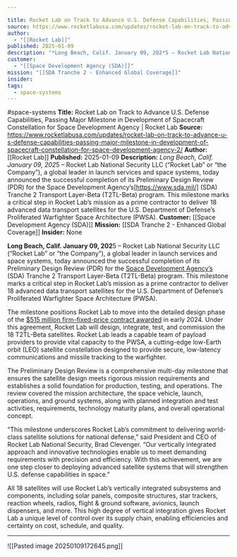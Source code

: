 ```yaml
---

title: Rocket Lab on Track to Advance U.S. Defense Capabilities, Passing Major Milestone in Development of Spacecraft Constellation for Space Development Agency | Rocket Lab
source: https://www.rocketlabusa.com/updates/rocket-lab-on-track-to-advance-u-s-defense-capabilities-passing-major-milestone-in-development-of-spacecraft-constellation-for-space-development-agency-2/
author:
  - "[[Rocket Lab]]"
published: 2025-01-09
description: "*Long Beach, Calif. January 09, 202*5 – Rocket Lab National Security LLC (“Rocket Lab” or “the Company”), a global leader in launch services and space systems, today announced the successful completion of its Preliminary Design Review (PDR) for the Space Development Agency’s[https://www.sda.mil/] (SDA) Tranche 2 Transport Layer-Beta (T2TL-Beta) program. This milestone marks a critical step in Rocket Lab’s mission as a prime contractor to deliver 18 advanced data transport satellites for the U.S. Department of Defense’s Proliferated Warfighter Space Architecture (PWSA)."
customer:
  - "[[Space Development Agency (SDA)]]"
mission: "[[SDA Tranche 2 - Enhanced Global Coverage]]"
insider: 
tags:
  - space-systems
---
```


#space-systems
**Title:** Rocket Lab on Track to Advance U.S. Defense Capabilities, Passing Major Milestone in Development of Spacecraft Constellation for Space Development Agency | Rocket Lab
**Source:** https://www.rocketlabusa.com/updates/rocket-lab-on-track-to-advance-u-s-defense-capabilities-passing-major-milestone-in-development-of-spacecraft-constellation-for-space-development-agency-2/
**Author:** [[Rocket Lab]]
**Published:** 2025-01-09
**Description:** *Long Beach, Calif. January 09, 202*5 – Rocket Lab National Security LLC (“Rocket Lab” or “the Company”), a global leader in launch services and space systems, today announced the successful completion of its Preliminary Design Review (PDR) for the Space Development Agency’s[https://www.sda.mil/] (SDA) Tranche 2 Transport Layer-Beta (T2TL-Beta) program. This milestone marks a critical step in Rocket Lab’s mission as a prime contractor to deliver 18 advanced data transport satellites for the U.S. Department of Defense’s Proliferated Warfighter Space Architecture (PWSA).
**Customer:** [[Space Development Agency (SDA)]]
**Mission:** [[SDA Tranche 2 - Enhanced Global Coverage]]
**Insider:** None

**Long Beach, Calif. January 09, 202**5 – Rocket Lab National Security LLC (“Rocket Lab” or “the Company”), a global leader in launch services and space systems, today announced the successful completion of its Preliminary Design Review (PDR) for the [Space Development Agency’s](https://www.sda.mil/) (SDA) Tranche 2 Transport Layer-Beta (T2TL-Beta) program. This milestone marks a critical step in Rocket Lab’s mission as a prime contractor to deliver 18 advanced data transport satellites for the U.S. Department of Defense’s Proliferated Warfighter Space Architecture (PWSA).

The milestone positions Rocket Lab to move into the detailed design phase of the [$515 million firm-fixed-price contract awarded](https://www.rocketlabusa.com/updates/rocket-lab-makes-its-defense-prime-debut-with-0-5-billion-contract-to-design-and-build-satellite-constellation-for-space-development-agency/) in early 2024. Under this agreement, Rocket Lab will design, integrate, test, and commission the 18 T2TL-Beta satellites. Rocket Lab leads a capable team of payload providers to provide vital capacity to the PWSA, a cutting-edge low-Earth orbit (LEO) satellite constellation designed to provide secure, low-latency communications and missile tracking to the warfighter.

The Preliminary Design Review is a comprehensive multi-day milestone that ensures the satellite design meets rigorous mission requirements and establishes a solid foundation for production, testing, and operations. The review covered the mission architecture, the space vehicle, launch, operations, and ground systems, along with planned integration and test activities, requirements, technology maturity plans, and overall operational concept.

“This milestone underscores Rocket Lab’s commitment to delivering world-class satellite solutions for national defense,” said President and CEO of Rocket Lab National Security, Brad Clevenger. “Our vertically integrated approach and innovative technologies enable us to meet demanding requirements with precision and efficiency. With this achievement, we are one step closer to deploying advanced satellite systems that will strengthen U.S. defense capabilities in space.”

All 18 satellites will use Rocket Lab’s vertically integrated subsystems and components, including solar panels, composite structures, star trackers, reaction wheels, radios, flight & ground software, avionics, launch dispensers, and more. This high degree of vertical integration gives Rocket Lab a unique level of control over its supply chain, enabling efficiencies and certainty on cost, schedule, and quality.

  
---

![[Pasted image 20250109172645.png]]